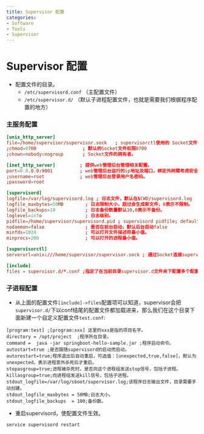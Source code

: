 ```yaml
---
title: Supervisor 配置
categories:
- Software
- Tools
- Supervisor
---
```

# Supervisor 配置

- 配置文件的目录。
    - `/etc/supervisord.conf` （主配置文件）
    - `/etc/supervisor.d/` （默认子进程配置文件，也就是需要我们根据程序配置的地方）

### 主服务配置

```toml
[unix_http_server]
file=/home/supervisor/supervisor.sock   ; supervisorctl使用的 Socket文件的路径。
;chmod=0700                 ; 默认的Socket文件权限0700
;chown=nobody:nogroup       ; Socket文件的拥有者。

[inet_http_server]         ; 提供web管理后台管理相关配置。
port=0.0.0.0:9001          ; web管理后台运行的ip地址及端口，绑定外网需考虑安全性。
;username=root             ; web管理后台登录用户名密码。
;password=root

[supervisord]
logfile=/var/log/supervisord.log ; 日志文件，默认在$CWD/supervisord.log
logfile_maxbytes=50MB        ; 日志限制大小，超过会生成新文件，0表示不限制。
logfile_backups=10           ; 日志备份数量默认10,0表示不备份。
loglevel=info                ; 日志级别。
pidfile=/home/supervisor/supervisord.pid ; supervisord pidfile; default supervisord.pid              ; pid文件。
nodaemon=false               ; 是否在前台启动，默认后台启动false
minfds=1024                  ; 可以打开文件描述符最小值。
minprocs=200                 ; 可以打开的进程最小值。

[supervisorctl]
serverurl=unix:///home/supervisor/supervisor.sock ; 通过Socket连接supervisord，路径与unix_http_server->file配置的一致。

[include]
files = supervisor.d/*.conf ;指定了在当前目录supervisor.d文件夹下配置多个配置文件。
```

### 子进程配置

- 从上面的配置文件`[include]->files`配置项可以知道，supervisor会把`supervisor.d/`下以conf结尾的配置文件都加载进来，那么我们在这个目录下面新建一个自定义配置文件`test.conf`:

```text
[program:test] ;[program:xxx] 这里的xxx是指的项目名字。
directory = /opt/project  ;程序所在目录。
command =  java -jar springboot-hello-sample.jar ;程序启动命令。
autostart=true ;是否跟随supervisord的启动而启动。
autorestart=true;程序退出后自动重启，可选值：[unexpected,true,false]，默认为unexpected，表示进程意外杀死后才重启。
stopasgroup=true;进程被杀死时，是否向这个进程组发送stop信号，包括子进程。
killasgroup=true;向进程组发送kill信号，包括子进程。
stdout_logfile=/var/log/sboot/supervisor.log;该程序日志输出文件，目录需要手动创建。
stdout_logfile_maxbytes = 50MB;日志大小。
stdout_logfile_backups  = 100;备份数。
```

- 重启supervisord，使配置文件生效。

```text
service supervisord restart
```
